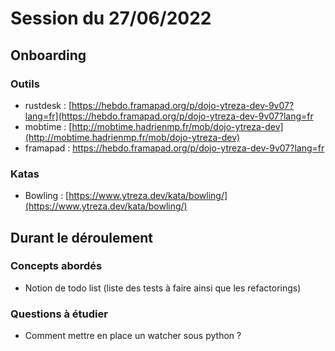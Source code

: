 # Session du 27/06/2022
## Onboarding
### Outils
* rustdesk : [https://hebdo.framapad.org/p/dojo-ytreza-dev-9v07?lang=fr](https://hebdo.framapad.org/p/dojo-ytreza-dev-9v07?lang=fr
* mobtime : [http://mobtime.hadrienmp.fr/mob/dojo-ytreza-dev](http://mobtime.hadrienmp.fr/mob/dojo-ytreza-dev)
* framapad : https://hebdo.framapad.org/p/dojo-ytreza-dev-9v07?lang=fr

### Katas
* Bowling : [https://www.ytreza.dev/kata/bowling/](https://www.ytreza.dev/kata/bowling/)

## Durant le déroulement
### Concepts abordés
* Notion de todo list (liste des tests à faire ainsi que les refactorings)

### Questions à étudier
* Comment mettre en place un watcher sous python ?